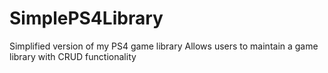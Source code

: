 # SimplePS4Library
Simplified version of my PS4 game library
Allows users to maintain a game library with CRUD functionality 
